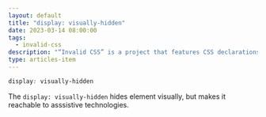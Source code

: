 ```yaml
---
layout: default
title: "display: visually-hidden"
date: 2023-03-14 08:00:00
tags:
  - invalid-css
description: "“Invalid CSS” is a project that features CSS declarations that are not valid and non-existing. For example, display: visually-hidden."
type: articles-item
---
```


```css
display: visually-hidden
```

The `display: visually-hidden` hides element visually, but makes it reachable to asssistive technologies.
